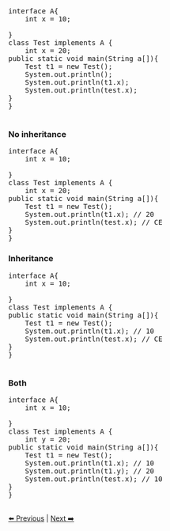 <pre>

interface A{
    int x = 10;

}  
class Test implements A {
    int x = 20;
public static void main(String a[]){
    Test t1 = new Test();
    System.out.println();
    System.out.println(t1.x);
    System.out.println(test.x);
}
}

</pre>
### No inheritance
<pre>
interface A{
    int x = 10;

}
class Test implements A {
    int x = 20;
public static void main(String a[]){
    Test t1 = new Test();
    System.out.println(t1.x); // 20
    System.out.println(test.x); // CE
}
}
</pre>
### Inheritance
<pre>
interface A{
    int x = 10;

}
class Test implements A {
public static void main(String a[]){
    Test t1 = new Test();
    System.out.println(t1.x); // 10
    System.out.println(test.x); // CE
}
}
    </pre>
### Both
<pre>
interface A{
    int x = 10;

}
class Test implements A {
    int y = 20;
public static void main(String a[]){
    Test t1 = new Test();
    System.out.println(t1.x); // 10
    System.out.println(t1.y); // 20
    System.out.println(test.x); // 10
}
}

</pre>
[⬅️ Previous]()   |  [Next ➡️]()
